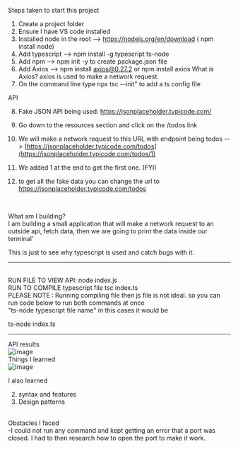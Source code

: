 Steps taken to start this project

1. Create a project folder
2. Ensure I have VS code installed
3. Installed node in the root --> https://nodejs.org/en/download ( npm install node)
4. Add typescript --> npm install -g typescript ts-node
5. Add npm --> npm init -y to create package.json file
6. Add Axios --> npm install axios@0.27.2 or npm install axios
   What is Axios? axios is used to make a network request.
7. On the command line type npx tsc --init" to add a ts config file

API

8. Fake JSON API being used:
   https://jsonplaceholder.typicode.com/

1. Go down to the resources section and click on the /todos link
1. We will make a network request to this URL with endpoint being todos -- > [https://jsonplaceholder.typicode.com/todos](https://jsonplaceholder.typicode.com/todos/1)

1. We added 1 at the end to get the first one. (FYI)
1. to get all the fake data you can change the url to https://jsonplaceholder.typicode.com/todos

<br>

What am I building?
<br>
I am building a small application that will make a network request to an outside api, fetch data,
then we are going to print the data inside our terminal'

This is just to see why typescript is used and catch bugs with it.
<br>

---

<br>
RUN FILE TO VIEW API:
 node index.js
<br>
RUN TO COMPILE typescript file
tsc index.ts
<br>
PLEASE NOTE : Running compiling file then js file is not ideal. so you can run code below to run both commands at once
<br>
"ts-node typescript file name" in this cases it would be

ts-node index.ts
<br>

---

API results
<br>
![image](https://github.com/ndorvillearnold/react_with_typscript/assets/43937188/02b01cd5-ae7d-40d7-bb92-b9d54c10a750)
<br>
Things I learned
<br>
![image](https://github.com/ndorvillearnold/react_with_typscript/assets/43937188/2ff344aa-a60f-49f7-954f-9239c3870e0f)

I also learned 

2. syntax and features
3. Design patterns

<br>
Obstacles I faced
<br>
-I could not run any command and kept getting an error that a port was closed. I had to then research how to open the port to make it work.
<br>
